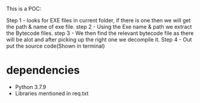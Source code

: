This is a POC:

Step 1 - looks for EXE files in current folder, if there is one then we will get the path & name of exe file.
step 2 - Using the Exe name & path we extract the Bytecode files.
step 3 - We then find the relevant bytecode file as there will be alot and after picking up the right one we  decompile it.
Step 4 - Out put the source code(Shown in terminal)

# dependencies
- Python 3.7.9
- Libraries mentioned in req.txt
